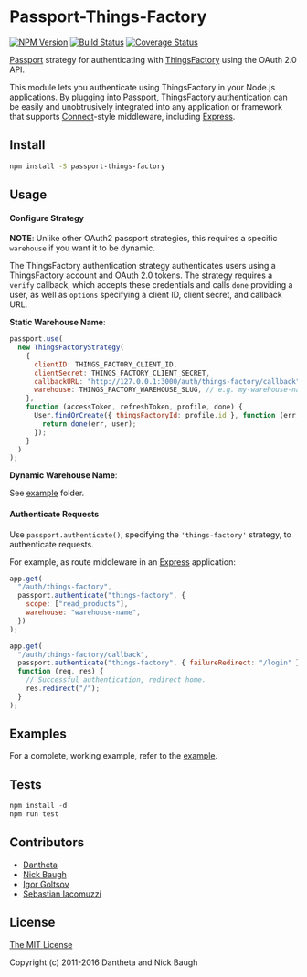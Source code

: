 # Passport-Things-Factory

[![NPM Version](https://img.shields.io/npm/v/passport-things-factory.svg)](https://www.npmjs.com/package/passport-things-factory)
[![Build Status](https://img.shields.io/travis/danteata/passport-things-factory/master.svg)](https://travis-ci.org/danteata/passport-things-factory)
[![Coverage Status](https://img.shields.io/codecov/c/github/danteata/passport-things-factory/master.svg)](https://codecov.io/gh/danteata/passport-things-factory/branch/master)

[Passport](http://passportjs.org/) strategy for authenticating with
[ThingsFactory](https://things-factory.com/) using the OAuth 2.0 API.

This module lets you authenticate using ThingsFactory in your Node.js applications.
By plugging into Passport, ThingsFactory authentication can be easily and
unobtrusively integrated into any application or framework that supports
[Connect](http://www.senchalabs.org/connect/)-style middleware, including
[Express](http://expressjs.com/).

## Install

```bash
npm install -S passport-things-factory
```

## Usage

#### Configure Strategy

**NOTE**: Unlike other OAuth2 passport strategies, this requires a specific `warehouse` if you want it to be dynamic.

The ThingsFactory authentication strategy authenticates users using a ThingsFactory account
and OAuth 2.0 tokens. The strategy requires a `verify` callback, which accepts
these credentials and calls `done` providing a user, as well as `options`
specifying a client ID, client secret, and callback URL.

**Static Warehouse Name**:

```js
passport.use(
  new ThingsFactoryStrategy(
    {
      clientID: THINGS_FACTORY_CLIENT_ID,
      clientSecret: THINGS_FACTORY_CLIENT_SECRET,
      callbackURL: "http://127.0.0.1:3000/auth/things-factory/callback",
      warehouse: THINGS_FACTORY_WAREHOUSE_SLUG, // e.g. my-warehouse-name.operato.com ... the `my-warehouse-name` part
    },
    function (accessToken, refreshToken, profile, done) {
      User.findOrCreate({ thingsFactoryId: profile.id }, function (err, user) {
        return done(err, user);
      });
    }
  )
);
```

**Dynamic Warehouse Name**:

See [example](https://github.com/danteata/passport-things-factory/tree/master/example/dynamic/) folder.

#### Authenticate Requests

Use `passport.authenticate()`, specifying the `'things-factory'` strategy, to
authenticate requests.

For example, as route middleware in an [Express](http://expressjs.com/)
application:

```js
app.get(
  "/auth/things-factory",
  passport.authenticate("things-factory", {
    scope: ["read_products"],
    warehouse: "warehouse-name",
  })
);

app.get(
  "/auth/things-factory/callback",
  passport.authenticate("things-factory", { failureRedirect: "/login" }),
  function (req, res) {
    // Successful authentication, redirect home.
    res.redirect("/");
  }
);
```

## Examples

For a complete, working example, refer to the [example](https://github.com/danteata/passport-things-factory/tree/master/example/).

## Tests

```js
npm install -d
npm run test
```

## Contributors

- [Dantheta](http://github.com/danteata)
- [Nick Baugh](https://github.com/niftylettuce)
- [Igor Goltsov](https://github.com/riversy)
- [Sebastian Iacomuzzi](https://github.com/siacomuzzi)

## License

[The MIT License](http://opensource.org/licenses/MIT)

Copyright (c) 2011-2016 Dantheta and Nick Baugh
